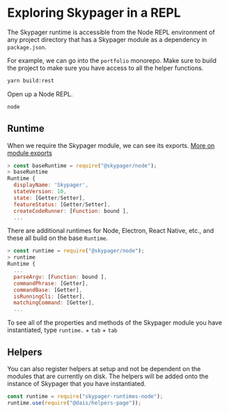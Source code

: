 # Exploring Skypager in a REPL

The Skypager runtime is accessible from the Node REPL environment of any project directory that has a Skypager module as a dependency in `package.json`.

For example, we can go into the `portfolio` monorepo. Make sure to build the project to make sure you have access to all the helper functions.

```bash
yarn build:rest
```

Open up a Node REPL.

```bash
node
```

## Runtime

When we require the Skypager module, we can see its exports. [More on module exports](https://nodejs.org/api/modules.html#modules_module_exports)

```js
> const baseRuntime = require("@skypager/node");
> baseRuntime
Runtime {
  displayName: 'Skypager',
  stateVersion: 10,
  state: [Getter/Setter],
  featureStatus: [Getter/Setter],
  createCodeRunner: [Function: bound ],
  ...
```

There are additional runtimes for Node, Electron, React Native, etc., and these all build on the base `Runtime`.

```js
> const runtime = require("@skypager/node");
> runtime
Runtime {
  ...
  parseArgv: [Function: bound ],
  commandPhrase: [Getter],
  commandBase: [Getter],
  isRunningCli: [Getter],
  matchingCommand: [Getter],
  ...
```

To see all of the properties and methods of the Skypager module you have instantiated, type `runtime.` + `tab` + `tab`

## Helpers

You can also register helpers at setup and not be dependent on the modules that are currently on disk. The helpers will be added onto the instance of Skypager that you have instantiated.

```js
const runtime = require("skypager-runtimes-node");
runtime.use(require("@dais/helpers-page"));
```